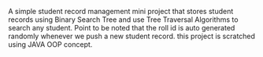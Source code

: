 A simple student record management mini project that stores student records using Binary Search Tree and use Tree Traversal Algorithms to search any student. 
Point to be noted that the roll id is auto generated randomly whenever we push a new student record. this project is scratched using JAVA OOP concept.
